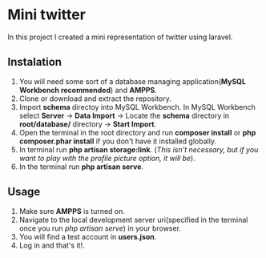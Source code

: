 # Mini twitter

In this project I created a mini representation of twitter using laravel.

## Instalation

1. You will need some sort of a database managing application(**MySQL Workbench recommended**) and **AMPPS**.
1. Clone or download and extract the repository.
1. Import **schema** directoy into MySQL Workbench. In MySQL Workbench select **Server** -> **Data Import** -> Locate the **schema** directory in **root/database/** directory -> **Start Import**.
1. Open the terminal in the root directory and run **composer install** or **php composer.phar install** if you don't have it installed globally.
1. In terminal run **php artisan storage:link**. (_This isn't necessary, but if you want to play with the profile picture option, it will be_).
1. In the terminal run **php artisan serve**.

## Usage

1. Make sure **AMPPS** is turned on.
1. Navigate to the local development server uri(specified in the terminal once you run _php artisan serve_) in your browser.
1. You will find a test account in **users.json**.
1. Log in and that's it!.
